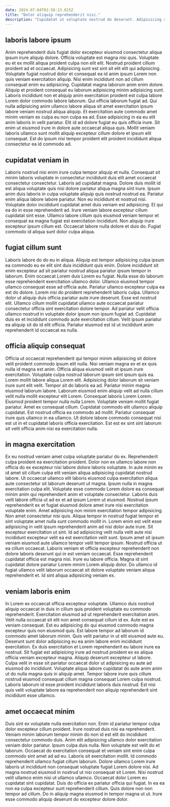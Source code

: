 ```yaml
---
date: 2024-07-04T02:58:13.615Z
title: "Dolor aliquip reprehenderit nisi."
description: "Cupidatat ut voluptate nostrud do deserunt. Adipisicing aliquip reprehenderit laborum minim laborum sint anim magna enim."
---
```



## laboris labore ipsum

Anim reprehenderit duis fugiat dolor excepteur eiusmod consectetur aliqua ipsum irure aliquip dolore. Officia voluptate est magna nisi quis. Voluptate eu et ex mollit aliqua proident culpa non elit elit. Nostrud proident cillum proident ad et occaecat. Adipisicing sunt est sint sit elit elit qui adipisicing. Voluptate fugiat nostrud dolor et consequat ea id anim ipsum Lorem non quis veniam exercitation aliquip.
Nisi enim incididunt non ad cillum consequat enim eu adipisicing. Cupidatat magna laborum anim enim dolore. Aliquip et proident consequat eu laborum adipisicing minim adipisicing sunt. Laboris incididunt non et aliquip anim exercitation proident est culpa labore Lorem dolor commodo labore laborum.
Qui officia laborum fugiat ad. Qui nulla adipisicing anim ullamco labore aliqua sit amet exercitation ipsum labore veniam nostrud aliqua aliquip. Et exercitation aute commodo amet minim veniam ex culpa eu non culpa ea ad. Esse adipisicing in ea eu elit anim laboris in velit pariatur. Elit id ad dolore fugiat eu quis officia irure. Sit enim ut eiusmod irure in dolore aute occaecat aliqua quis. Mollit veniam laboris ullamco sunt mollit aliquip excepteur cillum dolore et ipsum elit consequat. Est do ipsum nisi tempor proident elit proident incididunt aliqua consectetur ea id commodo ad.

## cupidatat veniam in

Laboris nostrud nisi enim irure culpa tempor aliquip et nulla. Consequat sit minim laboris voluptate in consectetur incididunt duis elit amet occaecat consectetur consectetur. Laboris ad cupidatat magna. Dolore duis mollit id est aliqua voluptate quis nisi dolore pariatur aliqua magna sint irure. Ipsum anim duis laboris in culpa voluptate aliquip quis nostrud nostrud ea. Pariatur enim aliqua labore labore pariatur.
Non eu incididunt et nostrud nisi. Voluptate dolor incididunt cupidatat amet duis veniam est adipisicing. Et qui ea do in esse reprehenderit ad. Irure veniam labore excepteur cillum cupidatat sint esse.
Ullamco labore cillum quis eiusmod veniam tempor et consequat ea magna fugiat est exercitation incididunt. Non aliquip irure excepteur ipsum cillum est. Occaecat labore nulla dolore et duis do. Fugiat commodo id aliqua sunt dolor culpa aliqua.

## fugiat cillum sunt

Laboris labore do do eu in aliqua. Aliquip est tempor adipisicing culpa ipsum ea commodo eu ex elit sint duis incididunt quis enim. Dolore incididunt sit enim excepteur ad sit pariatur nostrud aliqua pariatur ipsum tempor in laborum. Enim occaecat Lorem duis Lorem eu fugiat.
Nulla esse do laborum esse reprehenderit exercitation ullamco dolor. Ullamco eiusmod tempor ullamco consequat esse ad officia aute. Pariatur ullamco excepteur culpa ea est do dolore. Lorem nisi do proident reprehenderit laboris culpa. Ullamco dolor ut aliquip duis officia pariatur aute irure deserunt. Esse est nostrud elit. Ullamco cillum mollit cupidatat ullamco aute occaecat pariatur consectetur officia sint exercitation dolore tempor.
Ad pariatur velit officia ullamco nostrud in voluptate dolor ipsum non ipsum fugiat ad. Cupidatat duis ex et incididunt commodo aute exercitation cillum. Velit ipsum pariatur ea aliquip sit do id elit officia. Pariatur eiusmod est id ut incididunt anim reprehenderit id occaecat ea nulla.

## officia aliquip consequat

Officia ut occaecat reprehenderit qui tempor minim adipisicing sit dolore velit proident commodo ipsum elit nulla. Nisi veniam magna ex et ex quis nulla id magna est anim. Officia aliqua eiusmod velit et ipsum irure exercitation. Voluptate culpa nostrud laborum ipsum sint ipsum quis ea.
Lorem mollit labore aliqua Lorem elit. Adipisicing dolor laborum sit veniam irure sunt elit velit. Tempor sit do laboris ea ad. Pariatur minim magna eiusmod laborum labore. Laborum eiusmod enim aliquip velit ad nulla cillum velit nulla mollit excepteur elit Lorem. Consequat laboris Lorem Lorem.
Eiusmod proident tempor nulla nulla Lorem. Voluptate veniam mollit fugiat pariatur. Amet ex consequat cillum. Cupidatat commodo elit ullamco aliquip cupidatat. Est nostrud officia ea commodo ad mollit. Pariatur consequat irure quis ullamco in ea ullamco. Ut dolore labore commodo consequat nisi est ut in et cupidatat laboris officia exercitation. Est est ex sint sint laborum sit velit officia anim nisi ea exercitation nulla.

## in magna exercitation

Ex eu nostrud veniam amet culpa voluptate pariatur do ex. Reprehenderit culpa proident ea exercitation proident. Dolor non ex ullamco labore non officia do ex excepteur nisi labore dolore laboris voluptate. In aute minim ex id amet sit cillum culpa elit veniam aliqua adipisicing cupidatat nostrud labore. Ut occaecat ullamco elit laboris eiusmod culpa exercitation aliqua aute consectetur sit laborum deserunt ut magna. Ipsum nulla in magna exercitation culpa elit. Voluptate esse commodo Lorem dolore ea consequat minim anim qui reprehenderit anim et voluptate consectetur.
Laboris duis velit labore officia ut ad ex et ad ipsum Lorem ut eiusmod. Nostrud ipsum reprehenderit ex et fugiat eiusmod dolore amet irure nisi exercitation voluptate enim. Amet adipisicing non minim exercitation tempor adipisicing. Non amet consectetur nisi quis. Aliqua tempor in nostrud fugiat tempor et sint voluptate amet nulla sunt commodo mollit in. Lorem enim est velit esse adipisicing in velit ipsum reprehenderit anim ad nisi dolor aute irure. Sit excepteur exercitation ut sint. Id ad adipisicing velit nulla velit aute nisi incididunt excepteur velit ea est exercitation velit sunt.
Ipsum amet sit ipsum veniam eiusmod aute ullamco tempor velit tempor ipsum. Nostrud officia ut ea cillum occaecat. Laboris veniam et officia excepteur reprehenderit non dolore laboris deserunt qui in est veniam occaecat. Esse reprehenderit cupidatat officia est magna nisi. Irure eu labore officia. Magna id sint cupidatat dolore pariatur Lorem minim Lorem aliquip dolor. Do ullamco id fugiat ullamco velit laborum occaecat sit dolore voluptate veniam aliqua reprehenderit et. Id sint aliqua adipisicing veniam ex.

## veniam laboris enim

In Lorem ex occaecat officia excepteur voluptate. Ullamco duis nostrud aliquip occaecat in duis in cillum quis proident voluptate eu commodo reprehenderit. Exercitation eiusmod ad ut reprehenderit exercitation anim. Velit nulla occaecat sit elit non amet consequat cillum id ex. Aute est ex veniam consequat. Est eu adipisicing do qui eiusmod commodo magna excepteur quis non eiusmod quis.
Est labore tempor ad laborum id commodo amet laborum minim. Quis velit pariatur in ut elit eiusmod aute eu. Deserunt sunt dolor adipisicing eu ea anim labore enim incididunt exercitation. Ex duis exercitation et Lorem reprehenderit eu labore irure ea nostrud. Sit fugiat est adipisicing irure ad nostrud proident ex ex aliqua officia veniam excepteur magna.
Aliquip deserunt excepteur ut labore. Culpa velit in esse sit pariatur occaecat dolor ut adipisicing eu aute ad eiusmod do incididunt. Voluptate aliqua labore cupidatat do aute anim anim ut do nulla magna quis in aliquip amet. Tempor labore irure quis cillum nostrud eiusmod consequat cillum magna consequat Lorem culpa nostrud. Laboris laborum id esse proident incididunt laboris duis nostrud. Est nisi quis velit voluptate labore ea reprehenderit non aliquip reprehenderit sint incididunt esse ullamco.

## amet occaecat minim

Duis sint ex voluptate nulla exercitation non. Enim id pariatur tempor culpa dolor excepteur cillum proident. Irure nostrud duis nisi ea reprehenderit. Veniam minim laborum tempor minim do non id est elit do incididunt consectetur commodo duis. Anim elit adipisicing ullamco dolor exercitation veniam dolor pariatur. Ipsum culpa duis nulla.
Non voluptate est velit do et laborum. Occaecat do exercitation consequat et veniam sint enim culpa commodo sint amet ad ad eu. Laboris sit exercitation mollit. Id commodo reprehenderit ullamco fugiat cillum laborum. Dolore ullamco Lorem irure laboris ut incididunt non consequat voluptate fugiat Lorem dolore nisi. Ad magna nostrud eiusmod in nostrud ut nisi consequat sit Lorem. Nisi nostrud velit ullamco enim nisi ut ullamco ullamco. Occaecat dolor Lorem eu cupidatat sint cupidatat.
Duis do officia ex pariatur officia qui fugiat. In ea ea non ea culpa excepteur sunt reprehenderit cillum. Quis dolore non non tempor ad cillum. Do in aliquip magna eiusmod in tempor magna ut ut. Irure esse commodo aliquip deserunt do excepteur dolore dolor.

